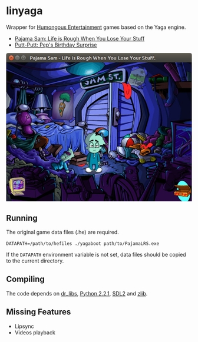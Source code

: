 
# linyaga

Wrapper for [Humongous Entertainment](https://www.mobygames.com/company/humongous-entertainment-inc) games based on the Yaga engine.

* [Pajama Sam: Life is Rough When You Lose Your Stuff](https://www.mobygames.com/game/pajama-sam-life-is-rough-when-you-lose-your-stuff)
* [Putt-Putt: Pep's Birthday Surprise](https://www.mobygames.com/game/putt-putt-peps-birthday-surprise)

![PajamaLRS](yaga2.jpg)


## Running

The original game data files (.he) are required.

```
DATAPATH=/path/to/hefiles ./yagaboot path/to/PajamaLRS.exe
```

If the `DATAPATH` environment variable is not set, data files should be copied to the current directory.


## Compiling

The code depends on [dr_libs](https://github.com/mackron/dr_libs), [Python 2.2.1](https://www.python.org/downloads/release/python-221/), [SDL2](https://libsdl.org/) and [zlib](https://zlib.net/).


## Missing Features

* Lipsync
* Videos playback
